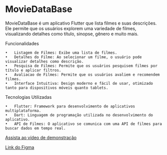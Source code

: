# MovieDataBase

MovieDataBase é um aplicativo Flutter que lista filmes e suas descrições. Ele permite que os usuários explorem uma variedade de filmes, visualizando detalhes como título, sinopse, gênero e muito mais.

Funcionalidades

    •	Listagem de Filmes: Exibe uma lista de filmes.
    •	Detalhes do Filme: Ao selecionar um filme, o usuário pode visualizar detalhes como descrição.
    •	Pesquisa de Filmes: Permite que os usuários pesquisem filmes por título e aplicar filtros.
    •	Avaliacao de Filmes: Permite que os usuários avaliem e recomendem filmes.
    •	Interface Intuitiva: Design moderno e fácil de usar, otimizado tanto para dispositivos móveis quanto tablets.

Tecnologias Utilizadas

    •	Flutter: Framework para desenvolvimento de aplicativos multiplataforma.
    •	Dart: Linguagem de programação utilizada no desenvolvimento do aplicativo.
    •	API de Filmes: O aplicativo se comunica com uma API de filmes para buscar dados em tempo real.

[Assista ao vídeo de demonstração](https://www.youtube.com/watch?v=hdpMfJrtWp8)

[Link do Figma](https://www.figma.com/design/qiPzoozdcN97T6mDg4euEP/MovieDataBase?node-id=0-1&t=G8P8JVVAvv5obntD-1)
